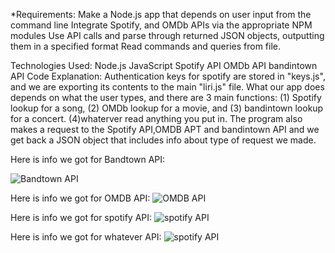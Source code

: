 *Requirements:
Make a Node.js app that depends on user input from the command line
Integrate Spotify, and OMDb APIs via the appropriate NPM modules
Use API calls and parse through returned JSON objects, outputting them in a specified format
Read commands and queries from file.

Technologies Used:
Node.js
JavaScript
Spotify API 
OMDb API 
bandintown API
Code Explanation:
Authentication keys for spotify are stored in "keys.js", and we are exporting its contents to the main "liri.js" file.
What our app does depends on what the user types, and there are 3 main functions: 
(1) Spotify lookup for a song, (2) OMDb lookup for a movie, and (3) bandintown lookup for a concert.
(4)whaterver read anything you put in.
The program also makes a request to the Spotify API,OMDB APT and bandintown API and we get back a JSON object that includes info about type of request we made. 

Here is info we got for Bandtown API:

![Bandtown API](https://github.com/helenkhoda2019/liri-node-app/master/concert.png)






Here is info we got for OMDB API:
![OMDB API](https://github.com/helenkhoda2019/liri-node-app/master/movie.png)










Here is info we got for spotify API:
![spotify API](https://github.com/helenkhoda2019/liri-node-app/master/spotify.png)



Here is info we got for whatever API:
![spotify API](https://github.com/helenkhoda2019/liri-node-app/master/whatever.png)



